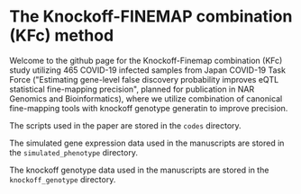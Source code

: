 # The Knockoff-FINEMAP combination (KFc) method
Welcome to the github page for the Knockoff-Finemap combination (KFc) study utilizing 465 COVID-19 infected samples from Japan COVID-19 Task Force ("Estimating gene-level false discovery probability improves eQTL statistical fine-mapping precision", planned for publication in NAR Genomics and Bioinformatics), where we utilize combination of canonical fine-mapping tools with knockoff genotype generatin to improve precision.

The scripts used in the paper are stored in the `codes` directory.

The simulated gene expression data used in the manuscripts are stored in the `simulated_phenotype` directory.

The knockoff genotype data used in the manuscripts are stored in the `knockoff_genotype` directory.
